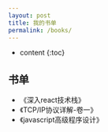 ```yaml
---
layout: post
title: 我的书单
permalink: /books/
---
```


* content
{:toc}


书单
-----------------------------------------------------------------


+ 《深入react技术栈》
+ 《TCP/IP协议详解-卷一》
+ 《javascript高级程序设计》
